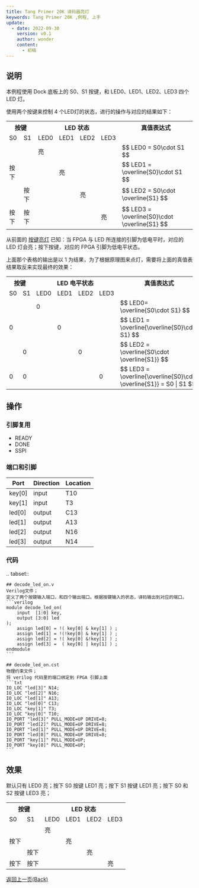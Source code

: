 ```yaml
---
title: Tang Primer 20K 译码器亮灯
keywords: Tang Primer 20K ,例程, 上手
update:
  - date: 2022-09-30
    version: v0.1
    author: wonder
    content:
      - 初稿
---
```


## 说明

本例程使用 Dock 底板上的 S0、S1 按键，和 LED0、LED1、LED2、LED3 四个 LED 灯。

使用两个按键来控制 4 个LED灯的状态，进行的操作与对应的结果如下：

<table>
    <tr>       
        <th colspan="2" >按键</th>
        <th colspan="4">LED 状态</th>
        <th >真值表达式</th>
    </tr>
    <tr>
        <td>S0</td>
        <td>S1</td>
        <td>LED0</td>
        <td>LED1</td>
        <td>LED2</td>
        <td>LED3</td>
        <td></td>
    </tr>
    <tr>
        <td></td>
        <td></td>
        <td>亮</td>
        <td></td>
        <td></td>
        <td></td>
        <td>$$ LED0 = S0\cdot S1 $$</td>
    </tr>
    <tr>
        <td>按下</td>
        <td></td>
        <td></td>
        <td>亮</td>
        <td></td>
        <td></td>
        <td>$$ LED1 = \overline{S0}\cdot S1 $$</td>
    </tr>
    <tr>
        <td></td>
        <td>按下</td>
        <td></td>
        <td></td>
        <td>亮</td>
        <td></td>
        <td>$$ LED2 = S0\cdot \overline{S1} $$</td>
    </tr>
    <tr>
        <td>按下</td>
        <td>按下</td>
        <td></td>
        <td></td>
        <td></td>
        <td>亮</td>
        <td>$$ LED3 = \overline{S0}\cdot \overline{S1} $$</td>
    </tr>
</table>

从前面的 [按键亮灯](./examples/key_led_on.md) 已知：当 FPGA 与 LED 所连接的引脚为低电平时，对应的 LED 灯会亮；按下按键，对应的 FPGA 引脚为低电平状态。

上面那个表格的输出是以 1 为结果，为了根据原理图来点灯，需要将上面的真值表结果取反来实现最终的效果：

<table>
    <tr>       
        <th colspan="2">  按键  </th>
        <th colspan="4">LED 电平状态</th>
        <th > 真值表达式 </th>
    </tr>
    <tr>
        <td>S0</td>
        <td>S1</td>
        <td>LED0</td>
        <td>LED1</td>
        <td>LED2</td>
        <td>LED3</td>
        <td></td>
    </tr>
    <tr>
        <td></td>
        <td></td>
        <td>0</td>
        <td></td>
        <td></td>
        <td></td>
        <td>$$ LED0= \overline{S0\cdot S1} $$</td>
        <!-- <td> LED1 = ! ( S0 & S1 ) </td> -->
    </tr>
    <tr>
        <td>0</td>
        <td></td>
        <td></td>
        <td>0</td>
        <td></td>
        <td></td>
        <td>$$ LED1 = \overline{\overline{S0}\cdot S1} $$</td>
        <!-- <td> LED1 = ! (!S0 & S1 ) </td> -->
    </tr>
    <tr>
        <td></td>
        <td>0</td>
        <td></td>
        <td></td>
        <td>0</td>
        <td></td>
        <td>$$ LED2 = \overline{S0\cdot \overline{S1}} $$</td>
        <!-- <td> LED2 = ! ( S0 & !S1) </td> -->
    </tr>
    <tr>
        <td>0</td>
        <td>0</td>
        <td></td>
        <td></td>
        <td></td>
        <td>0</td>
        <td>$$ LED3 = \overline{\overline{S0}\cdot \overline{S1}} = S0 | S1 $$</td>
        <!-- <td> LED3 =   ( S0 | S1 )  </td> -->
    </tr>
</table>

## 操作

### 引脚复用

- READY
- DONE
- SSPI

### 端口和引脚

| Port | Direction | Location |
| --- | --- | --- |
| key[0] | input | T10 |
| key[1] | input | T3 |
| led[0] | output | C13 |
| led[1] | output | A13 |
| led[2] | output | N16 |
| led[3] | output | N14 |

### 代码

.. tabset::

    ## decode_led_on.v
    Verilog文件；
    定义了两个按键输入端口，和四个输出端口。根据按键输入的状态，译码输出到对应的端口。
    ```verilog
    module decode_led_on(
        input  [1:0] key,
        output [3:0] led
    );
        assign led[0] = !( key[0] & key[1] ) ;
        assign led[1] = !(!key[0] & key[1] ) ;
        assign led[2] = !( key[0] &!key[1] ) ;
        assign led[3] =  ( key[0] | key[1] ) ;
    endmodule
    ```

    ## decode_led_on.cst
    物理约束文件；
    将 verilog 代码里的端口绑定到 FPGA 引脚上面
    ```txt
    IO_LOC "led[3]" N14;
    IO_LOC "led[2]" N16;
    IO_LOC "led[1]" A13;
    IO_LOC "led[0]" C13;
    IO_LOC "key[1]" T3;
    IO_LOC "key[0]" T10;
    IO_PORT "led[3]" PULL_MODE=UP DRIVE=8;
    IO_PORT "led[2]" PULL_MODE=UP DRIVE=8;
    IO_PORT "led[1]" PULL_MODE=UP DRIVE=8;
    IO_PORT "led[0]" PULL_MODE=UP DRIVE=8;
    IO_PORT "key[1]" PULL_MODE=UP;
    IO_PORT "key[0]" PULL_MODE=UP;
    ```

## 效果

默认只有 LED0 亮；按下 S0 按键 LED1 亮；按下 S1 按键 LED1 亮；按下 S0 和 S2 按键 LED3 亮；

<table>
    <tr>       
        <th colspan="2" >按键</th>
        <th colspan="4">LED 状态</th>
    </tr>
    <tr>
        <td>S0</td>
        <td>S1</td>
        <td>LED0</td>
        <td>LED1</td>
        <td>LED2</td>
        <td>LED3</td>
    </tr>
    <tr>
        <td></td>
        <td></td>
        <td>亮</td>
        <td></td>
        <td></td>
        <td></td>
    </tr>
    <tr>
        <td>按下</td>
        <td></td>
        <td></td>
        <td>亮</td>
        <td></td>
        <td></td>
    </tr>
    <tr>
        <td></td>
        <td>按下</td>
        <td></td>
        <td></td>
        <td>亮</td>
        <td></td>
    </tr>
    <tr>
        <td>按下</td>
        <td>按下</td>
        <td></td>
        <td></td>
        <td></td>
        <td>亮</td>
    </tr>
</table>

<p id="back">
    <a href="#" onClick="javascript :history.back(-1);">返回上一页(Back)</a>
</p>